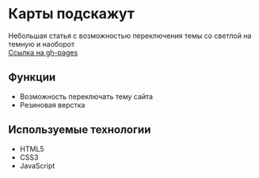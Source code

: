 # Карты подскажут

Небольшая статья с возможностью переключения темы со светлой на темную и наоборот  
[Ссылка на gh-pages](https://georgymedvedsky.github.io/karty-podskazhut-main/)

## Функции

  * Возможность переключать тему сайта
  * Резиновая верстка

## Используемые технологии

  * HTML5
  * CSS3
  * JavaScript
